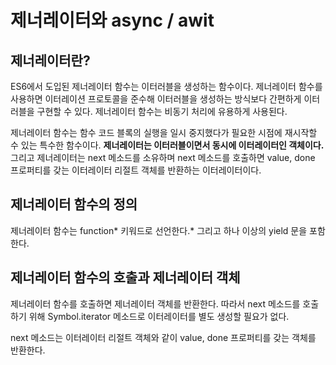 # 제너레이터와 async / awit

## 제너레이터란?
ES6에서 도입된 제너레이터 함수는 이터러블을 생성하는 함수이다. 제너레이터 함수를 사용하면 이터레이션 프로토콜을 준수해 이터러블을 생성하는 방식보다 간편하게 이터러블을 구현할 수 있다. 제너레이터 함수는 비동기 처리에 유용하게 사용된다.

제너레이터 함수는 함수 코드 블록의 실행을 일시 중지했다가 필요한 시점에 재시작할 수 있는 특수한 함수이다. **제너레이터는 이터러블이면서 동시에 이터레이터인 객체이다.** 그리고 제너레이터는 next 메소드를 소유하며 next 메소드를 호출하면 value, done 프로퍼티를 갖는 이터레이터 리절트 객체를 반환하는 이터레이터이다.

## 제너레이터 함수의 정의
제너레이터 함수는 function* 키워드로 선언한다.* 그리고 하나 이상의 yield 문을 포함한다.

## 제너레이터 함수의 호출과 제너레이터 객체
제너레이터 함수를 호출하면 제너레이터 객체를 반환한다. 따라서 next 메소드를 호출하기 위해 Symbol.iterator 메소드로 이터레이터를 별도 생성할 필요가 없다.

next 메소드는 이터레이터 리절트 객체와 같이 value, done 프로퍼티를 갖는 객체를 반환한다.
